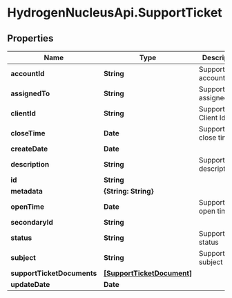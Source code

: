 # HydrogenNucleusApi.SupportTicket

## Properties
Name | Type | Description | Notes
------------ | ------------- | ------------- | -------------
**accountId** | **String** | SupportTicket account Id   | [optional] 
**assignedTo** | **String** | SupportTicket assignee id  | [optional] 
**clientId** | **String** | SupportTicket Client Id   | [optional] 
**closeTime** | **Date** | SupportTicket close time | [optional] 
**createDate** | **Date** |  | [optional] 
**description** | **String** | SupportTicket description | 
**id** | **String** |  | [optional] 
**metadata** | **{String: String}** |  | [optional] 
**openTime** | **Date** | SupportTicket open time | 
**secondaryId** | **String** |  | [optional] 
**status** | **String** | SupportTicket status | [optional] 
**subject** | **String** | SupportTicket subject | [optional] 
**supportTicketDocuments** | [**[SupportTicketDocument]**](SupportTicketDocument.md) |  | [optional] 
**updateDate** | **Date** |  | [optional] 


